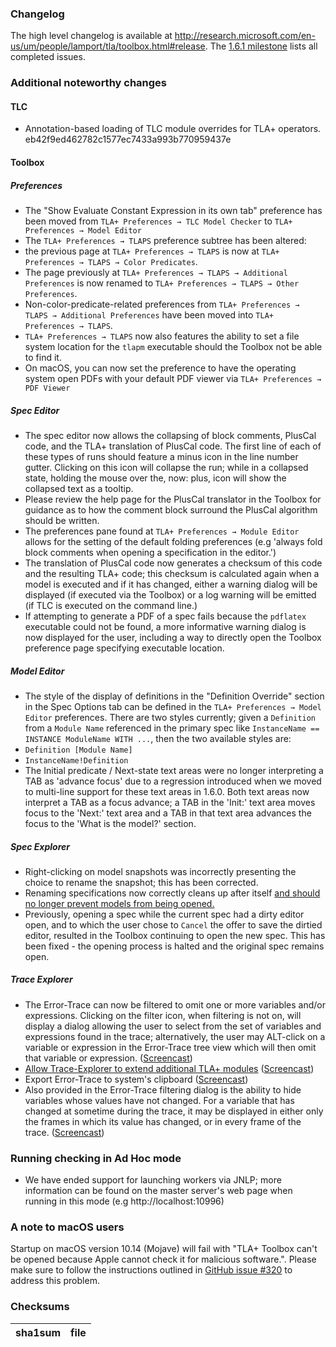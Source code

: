 ### Changelog
The high level changelog is available at http://research.microsoft.com/en-us/um/people/lamport/tla/toolbox.html#release. The [1.6.1 milestone](https://github.com/tlaplus/tlaplus/issues?q=is%3Aissue+milestone%3A1.6.1+is%3Aclosed) lists all completed issues.


### Additional noteworthy changes

#### TLC
* Annotation-based loading of TLC module overrides for TLA+ operators. eb42f9ed462782c1577ec7433a993b770959437e

#### Toolbox

##### Preferences
* The "Show Evaluate Constant Expression in its own tab" preference has been moved from `TLA+ Preferences → TLC Model Checker` to `TLA+ Preferences → Model Editor`
* The `TLA+ Preferences → TLAPS` preference subtree has been altered:
 * the previous page at `TLA+ Preferences → TLAPS` is now at `TLA+ Preferences → TLAPS → Color Predicates`.
 * The page previously at `TLA+ Preferences → TLAPS → Additional Preferences` is now renamed to `TLA+ Preferences → TLAPS → Other Preferences`.
 * Non-color-predicate-related preferences from `TLA+ Preferences → TLAPS → Additional Preferences` have been moved into `TLA+ Preferences → TLAPS`.
 * `TLA+ Preferences → TLAPS` now also features the ability to set a file system location for the `tlapm` executable should the Toolbox not be able to find it.
* On macOS, you can now set the preference to have the operating system open PDFs with your default PDF viewer via `TLA+ Preferences → PDF Viewer`

##### Spec Editor
* The spec editor now allows the collapsing of block comments, PlusCal code, and the TLA+ translation of PlusCal code. The first line of each of these types of runs should feature a minus icon in the line number gutter. Clicking on this icon will collapse the run; while in a collapsed state, holding the mouse over the, now: plus, icon will show the collapsed text as a tooltip.
 * Please review the help page for the PlusCal translator in the Toolbox for guidance
 as to how the comment block surround the PlusCal algorithm should be written.
 * The preferences pane found at `TLA+ Preferences → Module Editor` allows for the setting of the default folding preferences (e.g 'always fold block comments when opening a specification in the editor.')
* The translation of PlusCal code now generates a checksum of this code and the resulting TLA+ code; this checksum is calculated again when a model is executed and if it has changed, either a warning dialog will be displayed (if executed via the Toolbox) or a log warning will be emitted (if TLC is executed on the command line.)
* If attempting to generate a PDF of a spec fails because the `pdflatex` executable could not be found, a more informative warning dialog is now displayed for the user, including a way to directly open the Toolbox preference page specifying executable location.

##### Model Editor
* The style of the display of definitions in the "Definition Override" section in the Spec Options tab can be defined in the `TLA+ Preferences → Model Editor` preferences. There are two styles currently; given a `Definition` from a `Module Name` referenced in the primary spec like `InstanceName == INSTANCE ModuleName WITH ...`, then the two available styles are:
 * `Definition [Module Name]`
 * `InstanceName!Definition`
* The Initial predicate / Next-state text areas were no longer interpreting a TAB as 'advance focus' due to a regression introduced when we moved to multi-line support for these text areas in 1.6.0. Both text areas now interpret a TAB as a focus advance; a TAB in the 'Init:' text area moves focus to the 'Next:' text area and a TAB in that text area advances the focus to the 'What is the model?' section.

##### Spec Explorer
* Right-clicking on model snapshots was incorrectly presenting the choice to rename the snapshot; this has been corrected.
* Renaming specifications now correctly cleans up after itself [and should no longer prevent models from being opened.](https://github.com/tlaplus/tlaplus/issues/339)
* Previously, opening a spec while the current spec had a dirty editor open, and to which the user chose to `Cancel` the offer to save the dirtied editor, resulted in the Toolbox continuing to open the new spec. This has been fixed - the opening process is halted and the original spec remains open.

##### Trace Explorer
* The Error-Trace can now be filtered to omit one or more variables and/or expressions. Clicking on the filter icon, when filtering is not on, will display a dialog allowing the user to select from the set of variables and expressions found in the trace; alternatively, the user may ALT-click on a variable or expression in the Error-Trace tree view which will then omit that variable or expression. ([Screencast](https://raw.githubusercontent.com/tlaplus/tlaplus/master/general/docs/changelogs/screencasts/error-trace-filtering.gif))
* [Allow Trace-Explorer to extend additional TLA+ modules](https://github.com/tlaplus/tlaplus/issues/342) ([Screencast](https://raw.githubusercontent.com/tlaplus/tlaplus/master/general/docs/changelogs/screencasts/ExtendModulesForTraceExplorer.gif))
* Export Error-Trace to system's clipboard ([Screencast](https://raw.githubusercontent.com/tlaplus/tlaplus/master/general/docs/changelogs/screencasts/ExportErrorTrace.gif))
* Also provided in the Error-Trace filtering dialog is the ability to hide variables whose values have not changed. For a variable that has changed at sometime during the trace, it may be displayed in either only the frames in which its value has changed, or in every frame of the trace. ([Screencast](https://raw.githubusercontent.com/tlaplus/tlaplus/master/general/docs/changelogs/screencasts/show_hide_changed_variables.gif))

### Running checking in Ad Hoc mode
* We have ended support for launching workers via JNLP; more information can be found on the master server's web page when running in this mode (e.g http://localhost:10996)

### A note to macOS users
Startup on macOS version 10.14 (Mojave) will fail with "TLA+ Toolbox can't be opened because Apple cannot check it for malicious software.".  Please make sure to follow the instructions outlined in [GitHub issue #320](https://github.com/tlaplus/tlaplus/issues/320) to address this problem.

### Checksums
sha1sum|file
------------ | -------------
